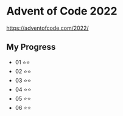 # Advent of Code 2022

https://adventofcode.com/2022/

## My Progress

- 01 ⭐⭐
- 02 ⭐⭐
- 03 ⭐⭐
- 04 ⭐⭐
- 05 ⭐⭐
- 06 ⭐⭐
